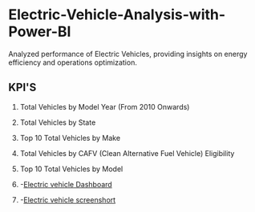 # Electric-Vehicle-Analysis-with-Power-BI
Analyzed performance of Electric Vehicles, providing insights on energy efficiency and operations optimization.

 ## KPI'S

 1. Total Vehicles by Model Year (From 2010 Onwards) 
  
 2. Total Vehicles by State
   
 3. Top 10 Total Vehicles by Make

 4. Total Vehicles by CAFV (Clean Alternative Fuel Vehicle) Eligibility

 5. Top 10 Total Vehicles by Model
 
 6. -<a href="https://github.com/Guruswetha2001/Electric-Vehicle-Analysis-with-Power-B/blob/main/D.Guru%20Swetha%20Electric%20Vehicle%20Dashboard.pbix">Electric vehicle Dashboard</a>

7. -<a href= "https://github.com/Guruswetha2001/Electric-Vehicle-Analysis-with-Power-B/blob/main/Electric_vehicle_Dashboard.png">Electric vehicle screenshort</a>



   
